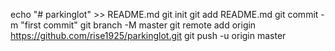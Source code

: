 echo "# parkinglot" >> README.md
git init
git add README.md
git commit -m "first commit"
git branch -M master
git remote add origin https://github.com/rise1925/parkinglot.git
git push -u origin master